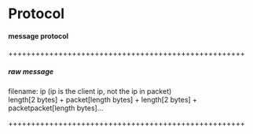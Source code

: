 # Protocol

#### message protocol

++++++++++++++++++++++++++++++++++++++++++++++++++++</br>
##### raw message
filename: ip <binary>(ip is the client ip, not the ip in packet)</br>
length[2 bytes] + packet[length bytes] + length[2 bytes] + packetpacket[length bytes]...</br>

++++++++++++++++++++++++++++++++++++++++++++++++++++</br>
